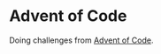 # Advent of Code

Doing challenges from [Advent of Code](https://adventofcode.com/ "Advent of Code URL").

